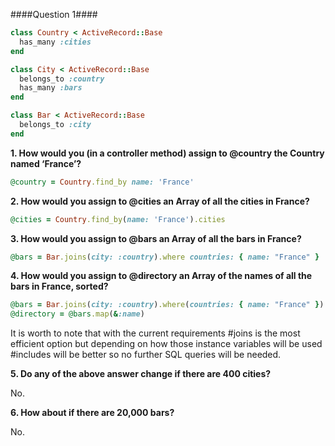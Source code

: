 ####Question 1####

```ruby
class Country < ActiveRecord::Base
  has_many :cities
end

class City < ActiveRecord::Base
  belongs_to :country
  has_many :bars
end

class Bar < ActiveRecord::Base
  belongs_to :city
end
```

**1. How would you (in a controller method) assign to @country the Country named ‘France’?**

```ruby
@country = Country.find_by name: 'France'
```

**2. How would you assign to @cities an Array of all the cities in France?**

```ruby
@cities = Country.find_by(name: 'France').cities
```

**3. How would you assign to @bars an Array of all the bars in France?**

```ruby
@bars = Bar.joins(city: :country).where countries: { name: "France" }
```

**4. How would you assign to @directory an Array of the names of all the bars in France, sorted?**

```ruby
@bars = Bar.joins(city: :country).where(countries: { name: "France" }).order :name
@directory = @bars.map(&:name)
```

It is worth to note that with the current requirements #joins is the most efficient option but depending on how those instance variables will be used #includes will be better so no further SQL queries will be needed.

**5. Do any of the above answer change if there are 400 cities?**

No.

**6. How about if there are 20,000 bars?**

No.
